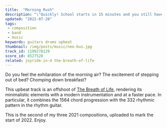 ```yaml
---
title:  "Morning Rush"
description: "\"Quickly! School starts in 15 minutes and you still haven't changed out of your pajamas!\""
updated: "2022-07-28"
tags:
 - composition
 - band
 - music
keywords: guitars drums upbeat
thumbnail: /img/posts/music/neo-bus.jpg
track_id: 1199278129
score_id: 8527520
related: joyride-in-d the-breath-of-life
---
```


Do you feel the exhilaration of the morning air? The excitement of stepping out of bed? Chomping down breakfast? 

This upbeat track is an offshoot of [The Breath of Life](/posts/the-breath-of-life/), rendering its minimalistic elements with a modern instrumentation and at a faster pace. In particular, it combines the 1564 chord progression with the 332 rhythmic pattern in the rhythm guitar.

This is the second of my three 2021 compositions, uploaded to mark the start of 2022. Enjoy.
